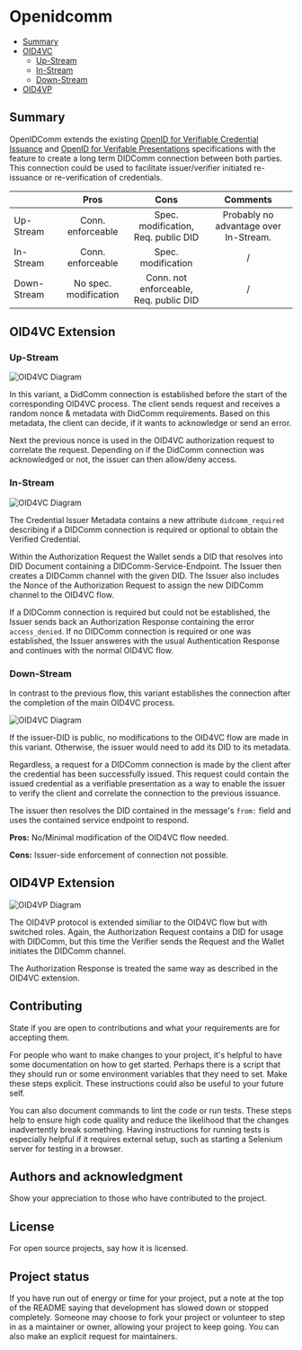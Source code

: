 # Openidcomm

- [Summary](#summary)
- [OID4VC](#oid4vc-extension)
    - [Up-Stream](#up-stream)
    - [In-Stream](#in-stream)
    - [Down-Stream](#down-stream)
- [OID4VP](#oid4vp-extension)

## Summary
OpenIDComm extends the existing [OpenID for Verifiable Credential Issuance](https://openid.bitbucket.io/connect/openid-4-verifiable-credential-issuance-1_0.html#name-credential-issuer-metadata) and [OpenID for Verifable Presentations](https://openid.bitbucket.io/connect/openid-4-verifiable-presentations-1_0.html) specifications with the feature to create a long term DIDComm connection between both parties. This connection could be used to facilitate issuer/verifier initiated re-issuance or re-verification of credentials.

|             |    Pros           |       Cons            |       Comments          |
|-------------|:-----------------:|:---------------------:|:-----------------------:|
| Up-Stream   | Conn. enforceable | Spec. modification, <br> Req. public DID | Probably no advantage over In-Stream.
| In-Stream   | Conn. enforceable | Spec. modification    | /
| Down-Stream | No spec. modification   | Conn. not enforceable, <br> Req. public DID | /


## OID4VC Extension
### Up-Stream
![OID4VC Diagram](/Diagramme/vorgelagert.png "OID4VC Extension")

In this variant, a DidComm connection is established before the start of the corresponding OID4VC process. The client sends request and receives a random nonce & metadata with DidComm requirements. Based on this metadata, the client can decide, if it wants to acknowledge or send an error.

Next the previous nonce is used in the OID4VC authorization request to correlate the request. Depending on if the DidComm connection was acknowledged or not, the issuer can then allow/deny access.

### In-Stream
![OID4VC Diagram](/Diagramme/eingelagert_4VC.png "OID4VC Extension")

The Credential Issuer Metadata contains a new attribute `didcomm_required` describing if a DIDComm connection is required or optional to obtain the Verified Credential.

Within the Authorization Request the Wallet sends a DID that resolves into DID Document containing a DIDComm-Service-Endpoint. The Issuer then creates a DIDComm channel with the given DID. The Issuer also includes the Nonce of the Authorization Request to assign the new DIDComm channel to the OID4VC flow.

If a DIDComm connection is required but could not be established, the Issuer sends back an Authorization Response containing the error `access_denied`. If no DIDComm connection is required or one was established, the Issuer answeres with the usual Authentication Response and continues with the normal OID4VC flow.

### Down-Stream
In contrast to the previous flow, this variant establishes the connection after the completion of the main OID4VC process.

![OID4VC Diagram](/Diagramme/nachgelagert.png "OID4VC Downstream Extension")

If the issuer-DID is public, no modifications to the OID4VC flow are made in this variant. Otherwise, the issuer would need to add its DID to its metadata.

Regardless, a request for a DIDComm connection is made by the client after the credential has been successfully  issued. This request could contain the issued credential as a verifiable presentation as a way to enable the issuer to verify the client and correlate the connection to the previous issuance.

The issuer then resolves the DID contained in the message's `from:` field and uses the contained service endpoint to respond.

**Pros:** No/Minimal modification of the OID4VC flow needed.

**Cons:** Issuer-side enforcement of connection not possible.

## OID4VP Extension
![OID4VP Diagram](/Diagramme/eingelagert_4VP.png "OID4VP Extension")

The OID4VP protocol is extended similiar to the OID4VC flow but with switched roles. Again, the Authorization Request contains a DID for usage with DIDComm, but this time the Verifier sends the Request and the Wallet initiates the DIDComm channel.

The Authorization Response is treated the same way as described in the OID4VC extension.

## Contributing
<!-- TODO: -->
State if you are open to contributions and what your requirements are for accepting them.

For people who want to make changes to your project, it's helpful to have some documentation on how to get started. Perhaps there is a script that they should run or some environment variables that they need to set. Make these steps explicit. These instructions could also be useful to your future self.

You can also document commands to lint the code or run tests. These steps help to ensure high code quality and reduce the likelihood that the changes inadvertently break something. Having instructions for running tests is especially helpful if it requires external setup, such as starting a Selenium server for testing in a browser.

## Authors and acknowledgment
<!-- TODO: -->
Show your appreciation to those who have contributed to the project.

## License
<!-- TODO: -->
For open source projects, say how it is licensed.

## Project status
<!-- TODO: -->
If you have run out of energy or time for your project, put a note at the top of the README saying that development has slowed down or stopped completely. Someone may choose to fork your project or volunteer to step in as a maintainer or owner, allowing your project to keep going. You can also make an explicit request for maintainers.
